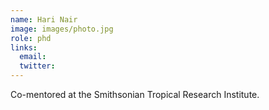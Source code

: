 ```yaml
---
name: Hari Nair
image: images/photo.jpg
role: phd
links:
  email: 
  twitter: 
---
```


Co-mentored at the Smithsonian Tropical Research Institute.

